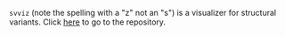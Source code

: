 `svviz` (note the spelling with a "z" not an "s") is a visualizer for structural variants. Click [here](https://github.com/svviz/svviz) to go to the repository.
